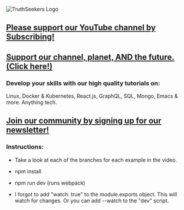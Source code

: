 ![TruthSeekers Logo](https://truthseekers.io/wp-content/uploads/2021/05/ts-logo-dark-horizontal549x181.jpg)

## [Please support our YouTube channel by Subscribing!](https://www.youtube.com/channel/UCa0s8d-23qP7RmIMZ54x7Ug)

## [Support our channel, planet, AND the future. (Click here!)](https://truthseekers.io/support-nuclear/)

### Develop your skills with our high quality tutorials on:

Linux, Docker & Kubernetes, React.js, GraphQL, SQL, Mongo, Emacs & more. Anything tech.

## [Join our community by signing up for our newsletter!](https://truthseekers.io/latest-tutorials-signup/)

### Instructions:

- Take a look at each of the branches for each example in the video.

- npm install
- npm run dev (runs webpack)

- I forgot to add "watch: true" to the module.exports object. This will watch for changes.
  Or you can add --watch to the "dev" script.

